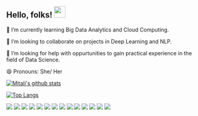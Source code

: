 ## Hello, folks! <img src="https://raw.githubusercontent.com/MartinHeinz/MartinHeinz/master/wave.gif" width="30px">



🔭 I’m currently learning Big Data Analytics and Cloud Computing.

👯 I’m looking to collaborate on projects in Deep Learning and NLP.

🤔 I’m looking for help with oppurtunities to gain practical experience in the field of Data Science.

😄 Pronouns: She/ Her


[![Mitali's github stats](https://github-readme-stats.vercel.app/api?username=mitali-p&count_private=true&show_icons=true&theme=radical&hide_rank=false)](https://github.com/anuraghazra/github-readme-stats)

[![Top Langs](https://github-readme-stats.vercel.app/api/top-langs/?username=mitali-p)](https://github.com/mitali-p/github-readme-stats)

![](https://img.shields.io/badge/Code-Python-informational?style=flat&logo=<LOGO_NAME>&logoColor=white&color=2bbc8a)
![](https://img.shields.io/badge/Code-R-informational?style=flat&logo=<LOGO_NAME>&logoColor=white&color=2bbc8a)
![](https://img.shields.io/badge/Code-C-informational?style=flat&logo=<LOGO_NAME>&logoColor=white&color=2bbc8a)
![](https://img.shields.io/badge/Code-C++-informational?style=flat&logo=<LOGO_NAME>&logoColor=white&color=2bbc8a)
![](https://img.shields.io/badge/Web-HTML-informational?style=flat&logo=<LOGO_NAME>&logoColor=white&color=2bbc8a)
![](https://img.shields.io/badge/Web-XML-informational?style=flat&logo=<LOGO_NAME>&logoColor=white&color=2bbc8a)
![](https://img.shields.io/badge/Web-JavaScript-informational?style=flat&logo=<LOGO_NAME>&logoColor=white&color=2bbc8a)
![](https://img.shields.io/badge/Frameworks-Scikit_Learn-informational?style=flat&logo=<LOGO_NAME>&logoColor=white&color=2bbc8a)
![](https://img.shields.io/badge/Frameworks-Tensorflow-informational?style=flat&logo=<LOGO_NAME>&logoColor=white&color=2bbc8a)
![](https://img.shields.io/badge/Frameworks-Torch-informational?style=flat&logo=<LOGO_NAME>&logoColor=white&color=2bbc8a)
![](https://img.shields.io/badge/Frameworks-Apache_Hadoop-informational?style=flat&logo=<LOGO_NAME>&logoColor=white&color=2bbc8a)
![](https://img.shields.io/badge/Database-MySQL-informational?style=flat&logo=<LOGO_NAME>&logoColor=white&color=2bbc8a)
![](https://img.shields.io/badge/Database-OracleSQL-informational?style=flat&logo=<LOGO_NAME>&logoColor=white&color=2bbc8a)
![](https://img.shields.io/badge/Database-MongoDB-informational?style=flat&logo=<LOGO_NAME>&logoColor=white&color=2bbc8a)
